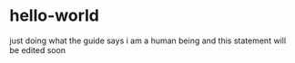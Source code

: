 # hello-world
just doing what  the guide says
i  am  a  human being  and  this  statement will be edited soon
